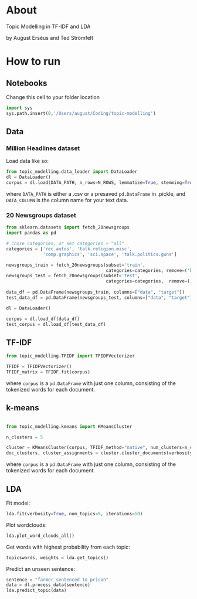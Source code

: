 # About
Topic Modelling in TF-IDF and LDA

by August Erséus and Ted Strömfelt


# How to run

## Notebooks
Change this cell to your folder location
```python
import sys
sys.path.insert(0,'/Users/august/Coding/topic-modelling')
```

## Data
### Million Headlines dataset
Load data like so:
```python
from topic_modelling.data_loader import DataLoader
dl = DataLoader()
corpus = dl.load(DATA_PATH, n_rows=N_ROWS, lemmatize=True, stemming=True, data_column=DATA_COLUMN)
```

where ``DATA_PATH`` is either a .csv or a presaved ``pd.DataFrame`` in .pickle, and ``DATA_COLUMN`` is the column name for your text data.

### 20 Newsgroups dataset

```python
from sklearn.datasets import fetch_20newsgroups
import pandas as pd

# chose categories, or set categories = "all"
categories = ['rec.autos', 'talk.religion.misc',
              'comp.graphics', 'sci.space', 'talk.politics.guns']

newsgroups_train = fetch_20newsgroups(subset='train',
                                      categories=categories, remove=('headers', 'footers', 'quotes'))
newsgroups_test = fetch_20newsgroups(subset='test', 
                                      categories=categories,  remove=('headers', 'footers', 'quotes'))
                                      
data_df = pd.DataFrame(newsgroups_train, columns=["data", "target"])
test_data_df = pd.DataFrame(newsgroups_test, columns=["data", "target"])

dl = DataLoader()

corpus = dl.load_df(data_df)
test_corpus = dl.load_df(test_data_df)
```

## TF-IDF
```python
from topic_modelling.TFIDF import TFIDFVectorizer

TFIDF = TFIDFVectorizer()
TFIDF_matrix = TFIDF.fit(corpus)
```
where ``corpus`` is a ``pd.DataFrame`` with just one column, consisting of the tokenized words for each document.


## k-means
```python

from topic_modelling.kmeans import KMeansCluster

n_clusters = 5

cluster = KMeansCluster(corpus, TFIDF_method="native", num_clusters=n_clusters)
doc_clusters, cluster_assignments = cluster.cluster_documents(verbosity=False)
```
where ``corpus`` is a ``pd.DataFrame`` with just one column, consisting of the tokenized words for each document.

## LDA
Fit model:
```python
lda.fit(verbosity=True, num_topics=9, iterations=50)
```
Plot wordclouds:
```python
lda.plot_word_clouds_all()
```
Get words with highest probability from each topic:
```python
topicswords, weights = lda.get_topics()
```
Predict an unseen sentence:
```python
sentence = "farmer sentenced to prison"
data = dl.process_data(sentence)
lda.predict_topic(data)
```

